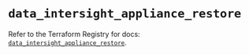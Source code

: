 # `data_intersight_appliance_restore`

Refer to the Terraform Registry for docs: [`data_intersight_appliance_restore`](https://registry.terraform.io/providers/ciscodevnet/intersight/1.0.71/docs/data-sources/appliance_restore).
